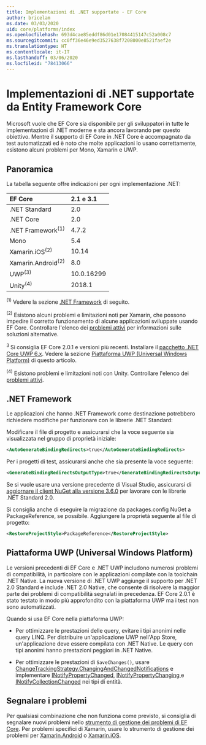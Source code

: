 ```yaml
---
title: Implementazioni di .NET supportate - EF Core
author: bricelam
ms.date: 03/03/2020
uid: core/platforms/index
ms.openlocfilehash: 693d4cae85eddf86d01e17084415147c52a008c7
ms.sourcegitcommit: cc0ff36e46e9ed3527638f7208000e8521faef2e
ms.translationtype: HT
ms.contentlocale: it-IT
ms.lasthandoff: 03/06/2020
ms.locfileid: "78413066"
---
```

# <a name="net-implementations-supported-by-ef-core"></a>Implementazioni di .NET supportate da Entity Framework Core

Microsoft vuole che EF Core sia disponibile per gli sviluppatori in tutte le implementazioni di .NET moderne e sta ancora lavorando per questo obiettivo. Mentre il supporto di EF Core in .NET Core è accompagnato da test automatizzati ed è noto che molte applicazioni lo usano correttamente, esistono alcuni problemi per Mono, Xamarin e UWP.

## <a name="overview"></a>Panoramica

La tabella seguente offre indicazioni per ogni implementazione .NET:

| EF Core                       | 2.1 e 3.1 |
|:------------------------------|:------------|
| .NET Standard                 | 2.0         |
| .NET Core                     | 2.0         |
| .NET Framework<sup>(1)</sup>  | 4.7.2       |
| Mono                          | 5.4         |
| Xamarin.iOS<sup>(2)</sup>     | 10.14       |
| Xamarin.Android<sup>(2)</sup> | 8.0         |
| UWP<sup>(3)</sup>             | 10.0.16299  |
| Unity<sup>(4)</sup>           | 2018.1      |

<sup>(1)</sup> Vedere la sezione [.NET Framework](#net-framework) di seguito.

<sup>(2)</sup> Esistono alcuni problemi e limitazioni noti per Xamarin, che possono impedire il corretto funzionamento di alcune applicazioni sviluppate usando EF Core. Controllare l'elenco dei [problemi attivi](https://github.com/aspnet/entityframeworkCore/issues?q=is%3Aopen+is%3Aissue+label%3Aarea-xamarin) per informazioni sulle soluzioni alternative.

<sup>3 </sup> Si consiglia EF Core 2.0.1 e versioni più recenti. Installare il [pacchetto .NET Core UWP 6.x](https://www.nuget.org/packages/Microsoft.NETCore.UniversalWindowsPlatform/). Vedere la sezione [Piattaforma UWP (Universal Windows Platform)](#universal-windows-platform) di questo articolo.

<sup>(4)</sup> Esistono problemi e limitazioni noti con Unity. Controllare l'elenco dei [problemi attivi](https://github.com/aspnet/entityframeworkCore/issues?q=is%3Aopen+is%3Aissue+label%3Aarea-unity).

## <a name="net-framework"></a>.NET Framework

Le applicazioni che hanno .NET Framework come destinazione potrebbero richiedere modifiche per funzionare con le librerie .NET Standard:

Modificare il file di progetto e assicurarsi che la voce seguente sia visualizzata nel gruppo di proprietà iniziale:

``` xml
<AutoGenerateBindingRedirects>true</AutoGenerateBindingRedirects>
```

Per i progetti di test, assicurarsi anche che sia presente la voce seguente:

``` xml
<GenerateBindingRedirectsOutputType>true</GenerateBindingRedirectsOutputType>
```

Se si vuole usare una versione precedente di Visual Studio, assicurarsi di [aggiornare il client NuGet alla versione 3.6.0](https://www.nuget.org/downloads) per lavorare con le librerie .NET Standard 2.0.

Si consiglia anche di eseguire la migrazione da packages.config NuGet a PackageReference, se possibile. Aggiungere la proprietà seguente al file di progetto:

``` xml
<RestoreProjectStyle>PackageReference</RestoreProjectStyle>
```

## <a name="universal-windows-platform"></a>Piattaforma UWP (Universal Windows Platform)

Le versioni precedenti di EF Core e .NET UWP includono numerosi problemi di compatibilità, in particolare con le applicazioni compilate con la toolchain .NET Native. La nuova versione di .NET UWP aggiunge il supporto per .NET 2.0 Standard e include .NET 2.0 Native, che consente di risolvere la maggior parte dei problemi di compatibilità segnalati in precedenza. EF Core 2.0.1 è stato testato in modo più approfondito con la piattaforma UWP ma i test non sono automatizzati.

Quando si usa EF Core nella piattaforma UWP:

* Per ottimizzare le prestazioni delle query, evitare i tipi anonimi nelle query LINQ. Per distribuire un'applicazione UWP nell'App Store, un'applicazione deve essere compilata con .NET Native. Le query con tipi anonimi hanno prestazioni peggiori in .NET Native.

* Per ottimizzare le prestazioni di `SaveChanges()`, usare [ChangeTrackingStrategy.ChangingAndChangedNotifications](/dotnet/api/microsoft.entityframeworkcore.changetrackingstrategy) e implementare [INotifyPropertyChanged](https://msdn.microsoft.com/library/system.componentmodel.inotifypropertychanged.aspx), [INotifyPropertyChanging ](https://msdn.microsoft.com/library/system.componentmodel.inotifypropertychanging.aspx) e [INotifyCollectionChanged](https://msdn.microsoft.com/library/system.collections.specialized.inotifycollectionchanged.aspx) nei tipi di entità.

## <a name="report-issues"></a>Segnalare i problemi

Per qualsiasi combinazione che non funziona come previsto, si consiglia di segnalare nuovi problemi nello [strumento di gestione dei problemi di EF Core](https://github.com/aspnet/entityframeworkcore/issues/new). Per problemi specifici di Xamarin, usare lo strumento di gestione dei problemi per [Xamarin.Android](https://github.com/xamarin/xamarin-android/issues/new) o [Xamarin.iOS](https://github.com/xamarin/xamarin-macios/issues/new).
